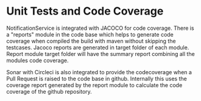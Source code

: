 # Unit Tests and Code Coverage

NotificationService is integrated with JACOCO for code coverage. There is a "reports" module in the code base which helps to generate code coverage when compiled the build with maven without skipping the testcases. Jacoco reports are generated in target folder of each module. Report module target folder will have the summary report combining all the modules code coverage.

Sonar with Circleci is also integrated to provide the codecoverage when a Pull Request is raised to the code base in github. Internally this uses the coverage report generated by the report module to calculate the code coverage of the github repository.

<figure><img src="../../../.gitbook/assets/Screenshot from 2023-06-22 21-25-48.png" alt=""><figcaption></figcaption></figure>
